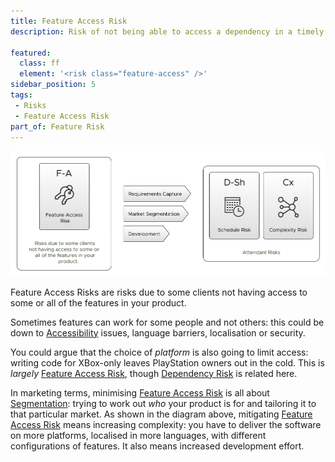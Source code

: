 ```yaml
---
title: Feature Access Risk
description: Risk of not being able to access a dependency in a timely fashion due to it's scarcity.

featured: 
  class: ff
  element: '<risk class="feature-access" />'
sidebar_position: 5
tags: 
 - Risks
 - Feature Access Risk
part_of: Feature Risk
---
```


<RiskIntro fm={frontMatter} />


![Feature Access Risk](/img/generated/risks/feature/feature-access-risk.png) 

Feature Access Risks are risks due to some clients not having access to some or all of the features in your product.

Sometimes features can work for some people and not others:  this could be down to [Accessibility](https://en.wikipedia.org/wiki/Accessibility) issues, language barriers, localisation or security.

You could argue that the choice of _platform_ is also going to limit access:  writing code for XBox-only leaves PlayStation owners out in the cold.   This is _largely_ [Feature Access Risk](Feature-Risk.md#feature-access-risk), though [Dependency Risk](Dependency-Risk.md) is related here.

In marketing terms, minimising [Feature Access Risk](#feature-access-risk) is all about [Segmentation](https://en.wikipedia.org/wiki/Market_segmentation):  trying to work out _who_ your product is for and tailoring it to that particular market.  As shown in the diagram above, mitigating [Feature Access Risk](#feature-access-risk) means increasing complexity:  you have to deliver the software on more platforms, localised in more languages, with different configurations of features.  It also means increased development effort.